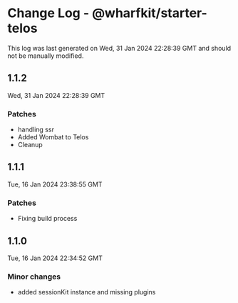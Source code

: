 # Change Log - @wharfkit/starter-telos

This log was last generated on Wed, 31 Jan 2024 22:28:39 GMT and should not be manually modified.

## 1.1.2
Wed, 31 Jan 2024 22:28:39 GMT

### Patches

- handling ssr
- Added Wombat to Telos
- Cleanup

## 1.1.1
Tue, 16 Jan 2024 23:38:55 GMT

### Patches

- Fixing build process

## 1.1.0
Tue, 16 Jan 2024 22:34:52 GMT

### Minor changes

- added sessionKit instance and missing plugins

